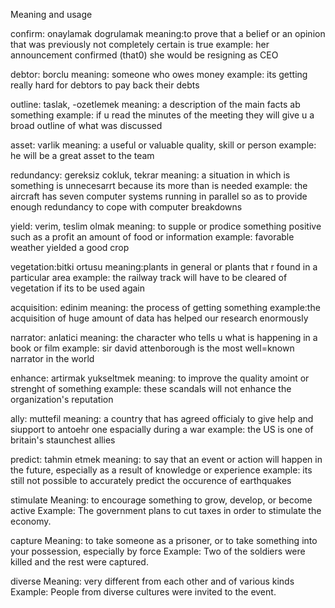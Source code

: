 Meaning and usage

confirm: onaylamak dogrulamak
meaning:to prove that a belief or an opinion that was previously not completely certain is true
example: her announcement confirmed (that0) she would be resigning as CEO

debtor: borclu
meaning: someone who owes money
example: its getting really hard for debtors to pay back their debts

outline: taslak, -ozetlemek
meaning: a description of the main facts ab something
example: if u read the minutes of the meeting they will give u a broad outline of what was discussed

asset: varlik
meaning: a useful or valuable quality, skill or person
example: he will be a great asset to the team

redundancy: gereksiz cokluk, tekrar
meaning: a situation in which is something is unnecesarrt because its more than is needed
example: the aircraft has seven computer systems running in parallel so as to provide enough redundancy to cope with computer breakdowns

yield: verim, teslim olmak
meaning: to supple or prodice something positive such as a profit an amount of food or information
example: favorable weather yielded a good crop

vegetation:bitki ortusu
meaning:plants in general or plants that r found in a particular area
example: the railway track will have to be cleared of vegetation if its to be used again

acquisition: edinim
meaning: the process of getting something
example:the acquisition of huge amount of data has helped our research enormously

narrator: anlatici
meaning: the character who tells u what is happening in a book or film
example: sir david attenborough is the most well=known narrator in the world

enhance: artirmak yukseltmek
meaning: to improve the quality amoint or strenght of something
example: these scandals will not enhance the organization's reputation

ally: muttefil
meaning: a country that has agreed officialy to give help and siupport to antoehr one espacially during a war
example: the US is one of britain's staunchest allies

predict: tahmin etmek
meaning: to say that an event or action will happen in the future, especially as a result of knowledge or experience
example: its still not possible to accurately predict the occurence of earthquakes

stimulate
Meaning: to encourage something to grow, develop, or become active
Example: The government plans to cut taxes in order to stimulate the economy.

capture
Meaning: to take someone as a prisoner, or to take something into your possession, especially by force
Example: Two of the soldiers were killed and the rest were captured.

diverse
Meaning: very different from each other and of various kinds
Example: People from diverse cultures were invited to the event.
















